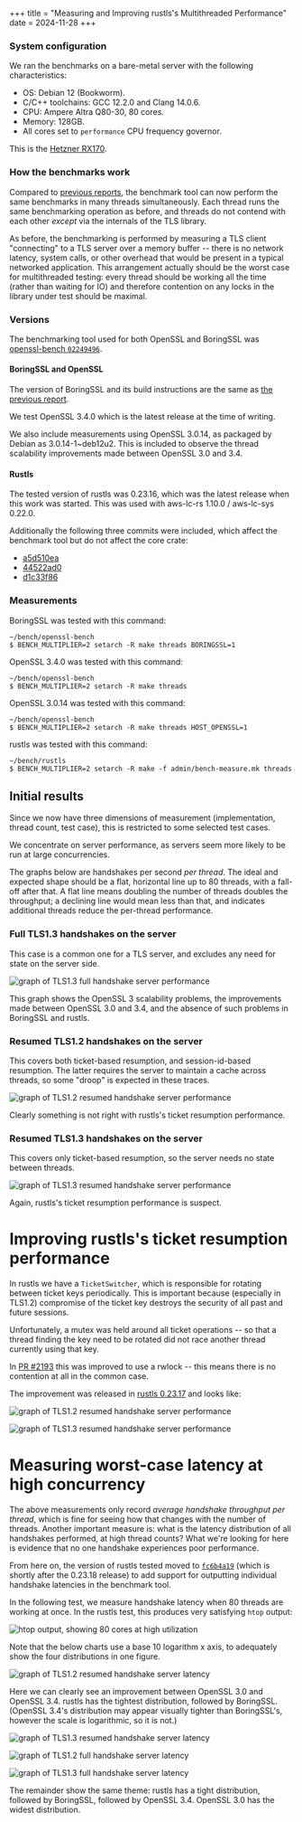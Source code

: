 +++
title = "Measuring and Improving rustls's Multithreaded Performance"
date = 2024-11-28
+++

### System configuration

We ran the benchmarks on a bare-metal server with the following characteristics:

- OS: Debian 12 (Bookworm).
- C/C++ toolchains: GCC 12.2.0 and Clang 14.0.6.
- CPU: Ampere Altra Q80-30, 80 cores.
- Memory: 128GB.
- All cores set to `performance` CPU frequency governor.

This is the [Hetzner RX170](https://www.hetzner.com/dedicated-rootserver/matrix-rx/).

### How the benchmarks work
Compared to [previous reports](/perf), the benchmark tool can now perform the same
benchmarks in many threads simultaneously.  Each thread runs the same benchmarking
operation as before, and threads do not contend with each other _except_ via
the internals of the TLS library.

As before, the benchmarking is performed by measuring a TLS client "connecting" to
a TLS server over a memory buffer -- there is no network latency, system calls, or
other overhead that would be present in a typical networked application.
This arrangement actually should be the worst case for multithreaded testing: every
thread should be working all the time (rather than waiting for IO) and therefore
contention on any locks in the library under test should be maximal.

### Versions
The benchmarking tool used for both OpenSSL and BoringSSL was [openssl-bench `02249496`](https://github.com/ctz/openssl-bench/tree/02249496d2963e2a0b694e7be3b37f0d85f8eccd).

#### BoringSSL and OpenSSL
The version of BoringSSL and its build instructions are the same
as [the previous report](2024-10-18-report.md).

We test OpenSSL 3.4.0 which is the latest release at the time of writing.

We also include measurements using OpenSSL 3.0.14, as packaged by Debian
as 3.0.14-1~deb12u2.  This is included to observe the thread scalability improvements
made between OpenSSL 3.0 and 3.4.

#### Rustls
The tested version of rustls was 0.23.16, which was the latest release when this work
was started.  This was used with aws-lc-rs 1.10.0 / aws-lc-sys 0.22.0.

Additionally the following three commits were included, which affect the benchmark tool but do not affect the core crate:

- [a5d510ea](https://github.com/rustls/rustls/commit/a5d510ea4e5a44611f49985bbaba84b6c4f51533)
- [44522ad0](https://github.com/rustls/rustls/commit/44522ad089add58bc7df54ec9903528ab6d5f64f)
- [d1c33f86](https://github.com/rustls/rustls/commit/d1c33f8641c1c69edc27d98047c38f7f852f55eb)

### Measurements

BoringSSL was tested with this command:

```shell
~/bench/openssl-bench
$ BENCH_MULTIPLIER=2 setarch -R make threads BORINGSSL=1
```

OpenSSL 3.4.0 was tested with this command:

```shell
~/bench/openssl-bench
$ BENCH_MULTIPLIER=2 setarch -R make threads
```

OpenSSL 3.0.14 was tested with this command:

```shell
~/bench/openssl-bench
$ BENCH_MULTIPLIER=2 setarch -R make threads HOST_OPENSSL=1
```

rustls was tested with this command:

```shell
~/bench/rustls
$ BENCH_MULTIPLIER=2 setarch -R make -f admin/bench-measure.mk threads
```

## Initial results

Since we now have three dimensions of measurement (implementation,
thread count, test case), this is restricted to some selected test cases.

We concentrate on server performance, as servers seem more likely to
be run at large concurrencies.

The graphs below are handshakes per second _per thread_.  The ideal
and expected shape should be a flat, horizontal line up to 80 threads,
with a fall-off after that.  A flat line means doubling the number of
threads doubles the throughput; a declining line would mean less than
that, and indicates additional threads reduce the per-thread performance.

### Full TLS1.3 handshakes on the server

This case is a common one for a TLS server, and excludes
any need for state on the server side.

![graph of TLS1.3 full handshake server performance](full-server.svg)

This graph shows the OpenSSL 3 scalability problems, the improvements
made between OpenSSL 3.0 and 3.4, and the absence of such problems
in BoringSSL and rustls.

### Resumed TLS1.2 handshakes on the server

This covers both ticket-based resumption, and session-id-based resumption.
The latter requires the server to maintain a cache across threads, so some
"droop" is expected in these traces.

![graph of TLS1.2 resumed handshake server performance](resumed-12-server.svg)

Clearly something is not right with rustls's ticket resumption performance.

### Resumed TLS1.3 handshakes on the server

This covers only ticket-based resumption, so the server needs no state between
threads.

![graph of TLS1.3 resumed handshake server performance](resumed-13-server.svg)

Again, rustls's ticket resumption performance is suspect.

# Improving rustls's ticket resumption performance

In rustls we have a `TicketSwitcher`, which is responsible for rotating
between ticket keys periodically.  This is important because (especially
in TLS1.2) compromise of the ticket key destroys the security of all past
and future sessions.

Unfortunately, a mutex was held around all ticket operations -- so that
a thread finding the key need to be rotated did not race another thread
currently using that key.

In [PR #2193](https://github.com/rustls/rustls/pull/2193) this was improved
to use a rwlock -- this means there is no contention at all in the common case.

The improvement was released in [rustls 0.23.17](https://github.com/rustls/rustls/releases/tag/v%2F0.23.17)
and looks like:

![graph of TLS1.2 resumed handshake server performance](resumed-12-server-postfix.svg)

![graph of TLS1.3 resumed handshake server performance](resumed-13-server-postfix.svg)

# Measuring worst-case latency at high concurrency

The above measurements only record _average handshake throughput per thread_,
which is fine for seeing how that changes with the number of threads.
Another important measure is: what is the latency distribution of all handshakes
performed, at high thread counts?  What we're looking for here is evidence
that no one handshake experiences poor performance.

From here on, the version of rustls tested moved to [`fc6b4a19`](https://github.com/rustls/rustls/commit/fc6b4a193b065604d10e16e79d601d8a30c18492) (which is shortly after the 0.23.18 release)
to add support for outputting individual handshake latencies in the benchmark tool.

In the following test, we measure handshake latency when 80 threads are working
at once.  In the rustls test, this produces very satisfying `htop` output:

![htop output, showing 80 cores at high utilization](htop-80-99.png)

Note that the below charts use a base 10 logarithm x axis, to adequately show the
four distributions in one figure.

![graph of TLS1.2 resumed handshake server latency](latency-resume-tls12-server.svg)

Here we can clearly see an improvement between OpenSSL 3.0 and OpenSSL 3.4.
rustls has the tightest distribution, followed by BoringSSL.  (OpenSSL 3.4's distribution
may appear visually tighter than BoringSSL's, however the scale is logarithmic, so it is not.)

![graph of TLS1.3 resumed handshake server latency](latency-resume-tls13-server.svg)

![graph of TLS1.2 full handshake server latency](latency-fullhs-tls12-server.svg)

![graph of TLS1.3 full handshake server latency](latency-fullhs-tls13-server.svg)

The remainder show the same theme:  rustls has a tight distribution, followed
by BoringSSL, followed by OpenSSL 3.4.  OpenSSL 3.0 has the widest distribution.
